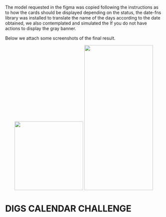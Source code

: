 The model requested in the figma was copied following the instructions as to how the cards should be displayed depending on the status, the date-fns library was installed to translate the name of the days according to the date obtained, we also contemplated and simulated the If you do not have actions to display the gray banner.

Below we attach some screenshots of the final result.


<p align='center'>
    <img  width="220px" src='https://i.ibb.co/YLR5pXR/Whats-App-Image-2024-06-20-at-10-56-22.jpg' </img>
        <img  width="220px" height="464px" src='https://i.ibb.co/LP9DpFM/Whats-App-Image-2024-06-20-at-11-02-06.jpg' </img>
</p>




# DIGS CALENDAR CHALLENGE